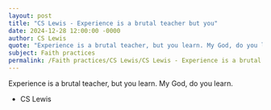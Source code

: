 ```yaml
---
layout: post
title: "CS Lewis - Experience is a brutal teacher but you"
date: 2024-12-28 12:00:00 -0000
author: CS Lewis
quote: "Experience is a brutal teacher, but you learn. My God, do you learn."
subject: Faith practices
permalink: /Faith practices/CS Lewis/CS Lewis - Experience is a brutal teacher but you
---
```


Experience is a brutal teacher, but you learn. My God, do you learn.

- CS Lewis
